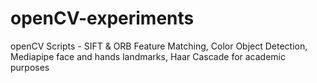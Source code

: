 # openCV-experiments
openCV Scripts - SIFT &amp; ORB Feature Matching, Color Object Detection, Mediapipe face and hands landmarks, Haar Cascade  for academic purposes
